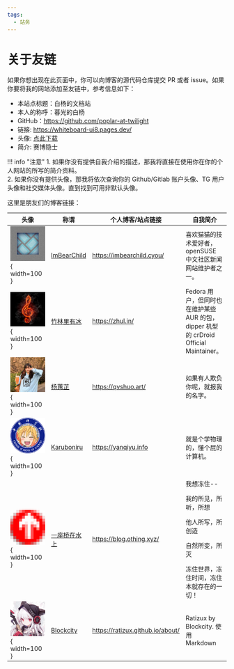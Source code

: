 ```yaml
---
tags:
  - 站务
---
```


# 关于友链

如果你想出现在此页面中，你可以向博客的源代码仓库提交 PR 或者 issue。如果你要将我的网站添加至友链中，参考信息如下：

- 本站点标题：白杨的文档站
- 本人的称呼：暮光的白杨
- GitHub：<https://github.com/poplar-at-twilight>
- 链接: <https://whiteboard-ui8.pages.dev/>
- 头像: [点此下载](./images/one-last-neko-2.jpeg)
- 简介: 赛博隐士

!!! info "注意"
    1. 如果你没有提供自我介绍的描述，那我将直接在使用你在你的个人网站的所写的简介资料。  
    2. 如果你没有提供头像，那我将依次查询你的 Github/Gitlab 账户头像、TG 用户头像和社交媒体头像。直到找到可用非默认头像。

这里是朋友们的博客链接：

|头像|称谓|个人博客/站点链接|自我简介|
|---|---|---|---|
|![img](./images/friends-icons/paper-cut.webp){ width=100 }|[ImBearChild](https://github.com/ImBearChild)|<https://imbearchild.cyou/>|喜欢猫猫的技术爱好者，openSUSE 中文社区新闻网站维护者之一。|
|![images](./images/friends-icons/zhul.png){ width=100 }|[竹林里有冰](https://github.com/zhullyb)|<https://zhul.in/>|Fedora 用户，但同时也在维护某些 AUR 的包，dipper 机型的 crDroid Official Maintainer。|
|![images](./images/friends-icons/yang.jpg){ width=100 }|[杨蕙芷](https://github.com/qvshuo/)|<https://qvshuo.art/>|如果有人欺负你呢，就报我的名字。|
|![image](./images/friends-icons/Karuboniru.webp){ width=100 }|[Karuboniru](https://github.com/karuboniru)|<https://yanqiyu.info>|就是个学物理的，懂个屁的计算机。|
|![images](./images/friends-icons/30341059.png){ width=100 }|[一座桥在水上](https://github.com/yzqzss)|<https://blog.othing.xyz/>|我想冻住--</p>我的所见，所听，所想</p>他人所写，所创造</p>自然所变，所灭</p>冻住世界，冻住时间，冻住本就存在的一切！|
|![images](./images/friends-icons/45143513.jpg){ width=100 }|[Blockcity](https://github.com/Ratizux)|<https://ratizux.github.io/about/>|Ratizux by Blockcity. 使用 Markdown|